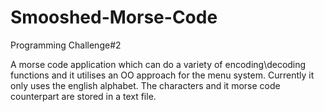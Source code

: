 # Smooshed-Morse-Code
 Programming Challenge#2

A morse code application which can do a variety of encoding\decoding functions and it utilises an OO approach for the menu system. Currently it only uses the english alphabet. The characters and it morse code counterpart are stored in a text file. 
